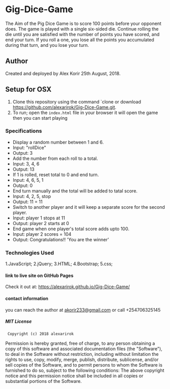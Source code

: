 # Gig-Dice-Game
The Aim of the Pig Dice Game is to score 100 points before your opponent does. The game is played with a single six-sided die. Continue rolling the die until you are satisfied with the number of points you have scored, and end your turn. If you roll a one, you lose all the points you accumulated during that turn, and you lose your turn.
## Author 
Created and deployed by Alex Korir 25th August, 2018.

## Setup for OSX
1. Clone this repository using the command `clone or download https://github.com/alexarirok/Gig-Dice-Game.git.
2. To run; open the `index.html` file in your browser it will open the game then you can start playing

### Specifications
- Display a random number between 1 and 6.
- Input: "rollDice"
- Output: 3
- Add the number from each roll to a total.
- Input: 3, 4, 6
- Output: 13
- If 1 is rolled, reset total to 0 and end turn.
- Input: 4, 6, 5, 1
- Output: 0
- End turn manually and the total will be added to tatal score.
- Input: 4, 2, 5, stop
- Output: 11 = 11
- Switch to another player and it will keep a separate score for the second player.
- Input: player 1 stops at 11
- Output: player 2 starts at 0
- End game when one player's total score adds upto 100.
- Input: player 2 scores = 104
- Output: Congratulations!! 'You are the winner'

### Technologies Used
1.JavaScript; 
2.jQuery;
3.HTML;
4.Bootstrap;
5.css;

#### link to live site on GitHub Pages
 Check it out at: https://alexarirok.github.io/Gig-Dice-Game/
 
 #### contact information
 you can reach the author at akorir233@gmail.com or call +254706325145
 
##### MIT License 
     Copyright (c) 2018 alexarirok

Permission is hereby granted, free of charge, to any person obtaining a copy
of this software and associated documentation files (the "Software"), to deal
in the Software without restriction, including without limitation the rights
to use, copy, modify, merge, publish, distribute, sublicense, and/or sell
copies of the Software, and to permit persons to whom the Software is
furnished to do so, subject to the following conditions:
The above copyright notice and this permission notice shall be included in all
copies or substantial portions of the Software.


